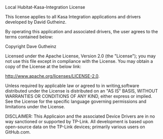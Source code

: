 Local Hubitat-Kasa-Integration License

This license applies to all Kasa Integration applications and drivers developed by David Gutheinz.

By operating this application and associated drivers, the user agrees to the terms contained below:

Copyright Dave Gutheinz

Licensed under the Apache License, Version 2.0 (the "License"); you may not use this  file except in compliance with the License. You may obtain a copy of the License at the below link:

http://www.apache.org/licenses/LICENSE-2.0.

Unless required by applicable law or agreed to in writing,software distributed under the License is distributed on an "AS IS" BASIS, WITHOUT WARRANTIES OR CONDITIONS OF ANY KIND, either express or implied. See the License for the specific language governing permissions and limitations under the License.

DISCLAIMER:  This Applicaion and the associated Device Drivers are in no way sanctioned or supported by TP-Link.  All  development is based upon open-source data on the TP-Link devices; primarily various users on GitHub.com.

